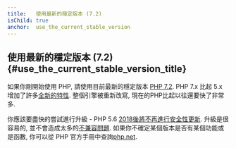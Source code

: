 ```yaml
---
title:   使用最新的穩定版本 (7.2)
isChild: true
anchor:  use_the_current_stable_version
---
```


## 使用最新的穩定版本 (7.2) {#use_the_current_stable_version_title}

如果你剛開始使用 PHP, 請使用目前最新的穩定版本 [PHP 7.2][php-release]. PHP 7.x 比起 5.x 增加了許多[全新的特性](#language_highlights). 整個引擎被重新改寫, 現在的PHP比起以往還要快了非常多.

你應該要盡快的嘗試進行升級 - PHP 5.6 [2018後將不再進行安全性更新](http://php.net/supported-versions.php). 升級是很容易的, 並不會造成太多的[不兼容問題][php72-bc]. 如果你不確定某個版本是否有某個功能或是函數, 你可以從 PHP 官方手冊中查詢[php.net][php-docs].

[php-release]: http://php.net/downloads.php
[php-docs]: http://php.net/manual/
[php72-bc]: http://php.net/manual/migration72.incompatible.php
